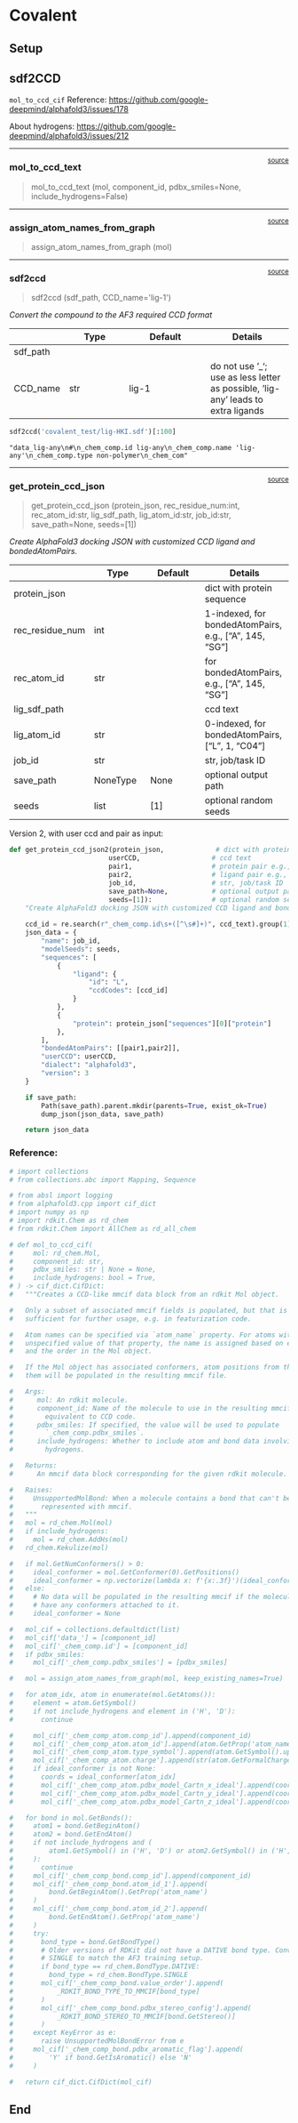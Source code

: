 # Covalent


<!-- WARNING: THIS FILE WAS AUTOGENERATED! DO NOT EDIT! -->

## Setup

## sdf2CCD

`mol_to_ccd_cif` Reference:
https://github.com/google-deepmind/alphafold3/issues/178

About hydrogens:
https://github.com/google-deepmind/alphafold3/issues/212

------------------------------------------------------------------------

<a
href="https://github.com/sky1ove/af_kit/blob/main/af_kit/covalent.py#L32"
target="_blank" style="float:right; font-size:smaller">source</a>

### mol_to_ccd_text

>  mol_to_ccd_text (mol, component_id, pdbx_smiles=None,
>                       include_hydrogens=False)

------------------------------------------------------------------------

<a
href="https://github.com/sky1ove/af_kit/blob/main/af_kit/covalent.py#L27"
target="_blank" style="float:right; font-size:smaller">source</a>

### assign_atom_names_from_graph

>  assign_atom_names_from_graph (mol)

------------------------------------------------------------------------

<a
href="https://github.com/sky1ove/af_kit/blob/main/af_kit/covalent.py#L99"
target="_blank" style="float:right; font-size:smaller">source</a>

### sdf2ccd

>  sdf2ccd (sdf_path, CCD_name='lig-1')

*Convert the compound to the AF3 required CCD format*

<table>
<colgroup>
<col style="width: 6%" />
<col style="width: 25%" />
<col style="width: 34%" />
<col style="width: 34%" />
</colgroup>
<thead>
<tr>
<th></th>
<th><strong>Type</strong></th>
<th><strong>Default</strong></th>
<th><strong>Details</strong></th>
</tr>
</thead>
<tbody>
<tr>
<td>sdf_path</td>
<td></td>
<td></td>
<td></td>
</tr>
<tr>
<td>CCD_name</td>
<td>str</td>
<td>lig-1</td>
<td>do not use ’_‘; use as less letter as possible, ’lig-any’ leads to
extra ligands</td>
</tr>
</tbody>
</table>

``` python
sdf2ccd('covalent_test/lig-HKI.sdf')[:100]
```

    "data_lig-any\n#\n_chem_comp.id lig-any\n_chem_comp.name 'lig-any'\n_chem_comp.type non-polymer\n_chem_com"

------------------------------------------------------------------------

<a
href="https://github.com/sky1ove/af_kit/blob/main/af_kit/covalent.py#L109"
target="_blank" style="float:right; font-size:smaller">source</a>

### get_protein_ccd_json

>  get_protein_ccd_json (protein_json, rec_residue_num:int, rec_atom_id:str,
>                            lig_sdf_path, lig_atom_id:str, job_id:str,
>                            save_path=None, seeds=[1])

*Create AlphaFold3 docking JSON with customized CCD ligand and
bondedAtomPairs.*

<table>
<colgroup>
<col style="width: 6%" />
<col style="width: 25%" />
<col style="width: 34%" />
<col style="width: 34%" />
</colgroup>
<thead>
<tr>
<th></th>
<th><strong>Type</strong></th>
<th><strong>Default</strong></th>
<th><strong>Details</strong></th>
</tr>
</thead>
<tbody>
<tr>
<td>protein_json</td>
<td></td>
<td></td>
<td>dict with protein sequence</td>
</tr>
<tr>
<td>rec_residue_num</td>
<td>int</td>
<td></td>
<td>1-indexed, for bondedAtomPairs, e.g., [“A”, 145, “SG”]</td>
</tr>
<tr>
<td>rec_atom_id</td>
<td>str</td>
<td></td>
<td>for bondedAtomPairs, e.g., [“A”, 145, “SG”]</td>
</tr>
<tr>
<td>lig_sdf_path</td>
<td></td>
<td></td>
<td>ccd text</td>
</tr>
<tr>
<td>lig_atom_id</td>
<td>str</td>
<td></td>
<td>0-indexed, for bondedAtomPairs, [“L”, 1, “C04”]</td>
</tr>
<tr>
<td>job_id</td>
<td>str</td>
<td></td>
<td>str, job/task ID</td>
</tr>
<tr>
<td>save_path</td>
<td>NoneType</td>
<td>None</td>
<td>optional output path</td>
</tr>
<tr>
<td>seeds</td>
<td>list</td>
<td>[1]</td>
<td>optional random seeds</td>
</tr>
</tbody>
</table>

Version 2, with user ccd and pair as input:

``` python
def get_protein_ccd_json2(protein_json,             # dict with protein sequence
                         userCCD,                  # ccd text
                         pair1,                    # protein pair e.g., ["A", 145, "SG"] 1-indexed
                         pair2,                    # ligand pair e.g., ["L", 1, "C04"] 0-indexed
                         job_id,                   # str, job/task ID
                         save_path=None,           # optional output path
                         seeds=[1]):               # optional random seeds
    "Create AlphaFold3 docking JSON with customized CCD ligand and bondedAtomPairs."
    
    ccd_id = re.search(r"_chem_comp.id\s+([^\s#]+)", ccd_text).group(1)
    json_data = {
        "name": job_id,
        "modelSeeds": seeds,
        "sequences": [
            {
                "ligand": {
                    "id": "L",
                    "ccdCodes": [ccd_id]
                }
            },
            {
                "protein": protein_json["sequences"][0]["protein"]
            },
        ],
        "bondedAtomPairs": [[pair1,pair2]],
        "userCCD": userCCD,
        "dialect": "alphafold3",
        "version": 3
    }

    if save_path:
        Path(save_path).parent.mkdir(parents=True, exist_ok=True)
        dump_json(json_data, save_path)

    return json_data
```

### Reference:

``` python
# import collections
# from collections.abc import Mapping, Sequence

# from absl import logging
# from alphafold3.cpp import cif_dict
# import numpy as np
# import rdkit.Chem as rd_chem
# from rdkit.Chem import AllChem as rd_all_chem

# def mol_to_ccd_cif(
#     mol: rd_chem.Mol,
#     component_id: str,
#     pdbx_smiles: str | None = None,
#     include_hydrogens: bool = True,
# ) -> cif_dict.CifDict:
#   """Creates a CCD-like mmcif data block from an rdkit Mol object.

#   Only a subset of associated mmcif fields is populated, but that is
#   sufficient for further usage, e.g. in featurization code.

#   Atom names can be specified via `atom_name` property. For atoms with
#   unspecified value of that property, the name is assigned based on element type
#   and the order in the Mol object.

#   If the Mol object has associated conformers, atom positions from the first of
#   them will be populated in the resulting mmcif file.

#   Args:
#      mol: An rdkit molecule.
#      component_id: Name of the molecule to use in the resulting mmcif. That is
#        equivalent to CCD code.
#      pdbx_smiles: If specified, the value will be used to populate
#        `_chem_comp.pdbx_smiles`.
#      include_hydrogens: Whether to include atom and bond data involving
#        hydrogens.

#   Returns:
#      An mmcif data block corresponding for the given rdkit molecule.

#   Raises:
#     UnsupportedMolBond: When a molecule contains a bond that can't be
#       represented with mmcif.
#   """
#   mol = rd_chem.Mol(mol)
#   if include_hydrogens:
#     mol = rd_chem.AddHs(mol)
#   rd_chem.Kekulize(mol)

#   if mol.GetNumConformers() > 0:
#     ideal_conformer = mol.GetConformer(0).GetPositions()
#     ideal_conformer = np.vectorize(lambda x: f'{x:.3f}')(ideal_conformer)
#   else:
#     # No data will be populated in the resulting mmcif if the molecule doesn't
#     # have any conformers attached to it.
#     ideal_conformer = None

#   mol_cif = collections.defaultdict(list)
#   mol_cif['data_'] = [component_id]
#   mol_cif['_chem_comp.id'] = [component_id]
#   if pdbx_smiles:
#     mol_cif['_chem_comp.pdbx_smiles'] = [pdbx_smiles]

#   mol = assign_atom_names_from_graph(mol, keep_existing_names=True)

#   for atom_idx, atom in enumerate(mol.GetAtoms()):
#     element = atom.GetSymbol()
#     if not include_hydrogens and element in ('H', 'D'):
#       continue

#     mol_cif['_chem_comp_atom.comp_id'].append(component_id)
#     mol_cif['_chem_comp_atom.atom_id'].append(atom.GetProp('atom_name'))
#     mol_cif['_chem_comp_atom.type_symbol'].append(atom.GetSymbol().upper())
#     mol_cif['_chem_comp_atom.charge'].append(str(atom.GetFormalCharge()))
#     if ideal_conformer is not None:
#       coords = ideal_conformer[atom_idx]
#       mol_cif['_chem_comp_atom.pdbx_model_Cartn_x_ideal'].append(coords[0])
#       mol_cif['_chem_comp_atom.pdbx_model_Cartn_y_ideal'].append(coords[1])
#       mol_cif['_chem_comp_atom.pdbx_model_Cartn_z_ideal'].append(coords[2])

#   for bond in mol.GetBonds():
#     atom1 = bond.GetBeginAtom()
#     atom2 = bond.GetEndAtom()
#     if not include_hydrogens and (
#         atom1.GetSymbol() in ('H', 'D') or atom2.GetSymbol() in ('H', 'D')
#     ):
#       continue
#     mol_cif['_chem_comp_bond.comp_id'].append(component_id)
#     mol_cif['_chem_comp_bond.atom_id_1'].append(
#         bond.GetBeginAtom().GetProp('atom_name')
#     )
#     mol_cif['_chem_comp_bond.atom_id_2'].append(
#         bond.GetEndAtom().GetProp('atom_name')
#     )
#     try:
#       bond_type = bond.GetBondType()
#       # Older versions of RDKit did not have a DATIVE bond type. Convert it to
#       # SINGLE to match the AF3 training setup.
#       if bond_type == rd_chem.BondType.DATIVE:
#         bond_type = rd_chem.BondType.SINGLE
#       mol_cif['_chem_comp_bond.value_order'].append(
#           _RDKIT_BOND_TYPE_TO_MMCIF[bond_type]
#       )
#       mol_cif['_chem_comp_bond.pdbx_stereo_config'].append(
#           _RDKIT_BOND_STEREO_TO_MMCIF[bond.GetStereo()]
#       )
#     except KeyError as e:
#       raise UnsupportedMolBondError from e
#     mol_cif['_chem_comp_bond.pdbx_aromatic_flag'].append(
#         'Y' if bond.GetIsAromatic() else 'N'
#     )

#   return cif_dict.CifDict(mol_cif)
```

## End
